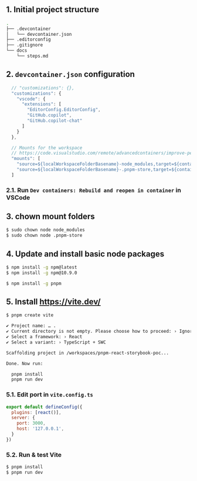 
## 1. Initial project structure

```bash
.
├── .devcontainer
│   └── devcontainer.json
├── .editorconfig
├── .gitignore
└── docs
    └── steps.md
```

## 2. `devcontainer.json` configuration

```javascript
  // "customizations": {},
  "customizations": {
    "vscode": {
      "extensions": [
        "EditorConfig.EditorConfig",
        "GitHub.copilot",
        "GitHub.copilot-chat"
      ]
    }
  },

  // Mounts for the workspace
  // https://code.visualstudio.com/remote/advancedcontainers/improve-performance
  "mounts": [
    "source=${localWorkspaceFolderBasename}-node_modules,target=${containerWorkspaceFolder}/node_modules,type=volume",
    "source=${localWorkspaceFolderBasename}-.pnpm-store,target=${containerWorkspaceFolder}/.pnpm-store,type=volume"
  ]
```

### 2.1. Run `Dev containers: Rebuild and reopen in container` in VSCode

## 3. chown mount folders

```bash
$ sudo chown node node_modules
$ sudo chown node .pnpm-store
```

## 4. Update and install basic node packages

```bash
$ npm install -g npm@latest
$ npm install -g npm@10.9.0
```

```bash
$ npm install -g pnpm
```

## 5. Install https://vite.dev/

```bash
$ pnpm create vite
```

```bash
✔ Project name: … .
✔ Current directory is not empty. Please choose how to proceed: › Ignore files and continue
✔ Select a framework: › React
✔ Select a variant: › TypeScript + SWC

Scaffolding project in /workspaces/pnpm-react-storybook-poc...

Done. Now run:

  pnpm install
  pnpm run dev
```

### 5.1. Edit port in `vite.config.ts`

```javascript
export default defineConfig({
  plugins: [react()],
  server: {
    port: 3000,
    host: '127.0.0.1',
  }
})
```

### 5.2. Run & test Vite

```bash
$ pnpm install
$ pnpm run dev
```
